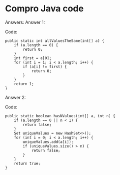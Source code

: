 # Compro Java code

Answers:
Answer 1:
   <p>Code:</p>
    <pre><code>public static int allValuesTheSame(int[] a) {
    if (a.length == 0) {
        return 0;
    }
    int first = a[0];
    for (int i = 1; i < a.length; i++) {
        if (a[i] != first) {
            return 0;
        }
    }
    return 1;
}</code></pre>

Answer 2:
<p>Code:</p>
    <pre><code>public static boolean hasNValues(int[] a, int n) {
    if (a.length == 0 || n < 1) {
        return false;
    }
    Set<Integer> uniqueValues = new HashSet<>();
    for (int i = 0; i < a.length; i++) {
        uniqueValues.add(a[i]);
        if (uniqueValues.size() > n) {
            return false;
        }
    }
    return true;
}</code></pre>
